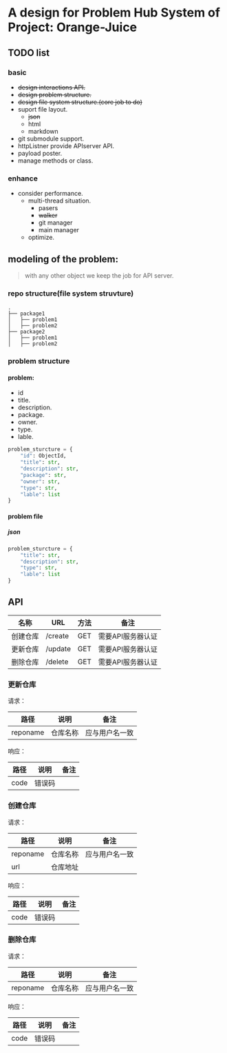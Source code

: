 # A design for Problem Hub System of Project: Orange-Juice

## TODO list
### basic
* ~~design interactions API.~~
* ~~design problem structure.~~
* ~~design file system structure.(core job to do)~~
* suport file layout.
    + ~~json~~
    + html
    + markdown
* git submodule support.
* httpListner provide APIserver API.
* payload poster.
* manage methods or class.

### enhance
* consider performance.
    + multi-thread situation.
        - pasers
        - ~~walker~~
        - git manager
        - main manager
    + optimize.

## modeling of the problem:
> with any other object we keep the job for API server.

### repo structure(file system struvture)
```
.
├── package1
│   ├── problem1
│   ├── problem2
├── package2
│   ├── problem1
│   ├── problem2
```
### problem structure
#### problem:

* id
* title.
* description.
* package.
* owner.
* type.
* lable.

```python
problem_sturcture = {
    "id": ObjectId,
    "title": str,
    "description": str,
    "package": str,
    "owner": str,
    "type": str,
    "lable": list
}
```

#### problem file
##### json

```python
problem_sturcture = {
    "title": str,
    "description": str,
    "type": str,
    "lable": list
}
```

## API

| 名称   | URL     | 方法   | 备注         |
| ---- | ------- | ---- | ---------- |
| 创建仓库 | /create | GET  | 需要API服务器认证 |
| 更新仓库 | /update | GET  | 需要API服务器认证 |
| 删除仓库 | /delete | GET  | 需要API服务器认证 |

### 更新仓库

请求：

| 路径       | 说明   | 备注      |
| -------- | ---- | ------- |
| reponame | 仓库名称 | 应与用户名一致 |

响应：

| 路径   | 说明   | 备注   |
| ---- | ---- | ---- |
| code | 错误码  |      |

### 创建仓库

请求：

| 路径       | 说明   | 备注      |
| -------- | ---- | ------- |
| reponame | 仓库名称 | 应与用户名一致 |
| url      | 仓库地址 |         |

响应：

| 路径   | 说明   | 备注   |
| ---- | ---- | ---- |
| code | 错误码  |      |

### 删除仓库

请求：

| 路径       | 说明   | 备注      |
| -------- | ---- | ------- |
| reponame | 仓库名称 | 应与用户名一致 |

响应：

| 路径   | 说明   | 备注   |
| ---- | ---- | ---- |
| code | 错误码  |      |